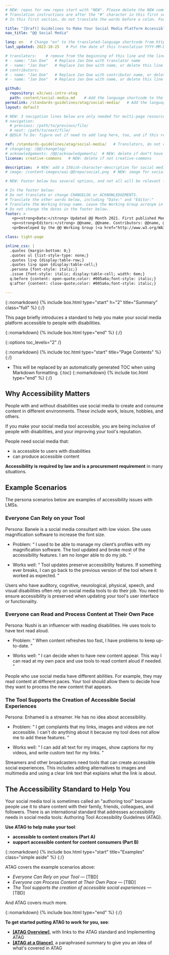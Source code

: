 ```yaml
---
# NEW: repos for new repos start with "NEW". Please delete the NEW comments. Leave the other comments for translators. Also, search for @@s to replace. For multi-page resources and other frontmatter info, see: https://wai-website-theme.netlify.app/writing/frontmatter/
# Translation instructions are after the "#" character in this first section. They are comments that do not show up in the web page. You do not need to translate the instructions after #.
# In this first section, do not translate the words before a colon. For example, do not translate "title:". Do translate the text after "title:".

title: "[Draft] Guidelines to Make Your Social Media Platform Accessible"
nav_title: "@@ Social Media"

lang: en   # Change "en" to the translated-language shortcode from https://www.iana.org/assignments/language-subtag-registry/language-subtag-registry
last_updated: 2022-10-25   # Put the date of this translation YYYY-MM-DD (with month in the middle)

# translators:    # remove from the beginning of this line and the lines below: "# " (the hash sign and the space)
# - name: "Jan Doe"   # Replace Jan Doe with translator name
# - name: "Jan Doe"   # Replace Jan Doe with name, or delete this line if not multiple translators
# contributors:
# - name: "Jan Doe"   # Replace Jan Doe with contributor name, or delete this line if none
# - name: "Jan Doe"   # Replace Jan Doe with name, or delete this line if not multiple contributors

github:
  repository: w3c/wai-intro-atag
  path: content/social-media.md    # Add the language shortcode to the middle of the filename, for example: content/index.fr.md
permalink: /standards-guidelines/atag/social-media/   # Add the language shortcode to the end, with no slash at end, for example: /link/to/page/fr
layout: default

# NEW: 3 navigation lines below are only needed for multi-page resources where you have previous and next at the bottom. If so, un-comment them; otherwise delete these lines.
# navigation:
  # previous: /path/to/previous/file/
  # next: /path/to/next/file/
# @@SLH To Do: figure out if need to add lang here, too, and if this replaces "order" from older resources?

ref: /standards-guidelines/atag/social-media/   # Translators, do not change this
# changelog: /@@/changelog/ 
# acknowledgements: /@@/acknowledgements/  # NEW: delete if don"t have a separate acknowledgements page. And delete it in the footer below.
license: creative-commons   # NEW: delete if not creative-commons

description:  # NEW: add a 150ish-character-description for social media   # translate the description
# image: /content-images/wai-@@repo/social.png  # NEW: image for social media

# NEW: Footer below has several options, and not all will be relevant for specific pages. (Ask Shawn if questions.)

# In the footer below:
# Do not translate or change CHANGELOG or ACKNOWLEDGEMENTS.
# Translate the other words below, including "Date:" and "Editor:"
# Translate the Working Group name. Leave the Working Group acronym in English.
# Do not change the dates in the footer below.
footer: >
   <p><strong>Date:</strong> Updated @@ Month 2021. First published Month 20@@. CHANGELOG.</p>
   <p><strong>Editors:</strong> @@name, @@name. Contributors: @@name, @@name, and <a href="https://www.w3.org/groups/wg/@@wg/participants">participants of the @@WG</a>. ACKNOWLEDGEMENTS lists contributors and credits.</p>
   <p>Developed by the @@ Working Group (<a href="http://www.w3.org/WAI/@@/">@@WG</a>). Developed as part of the <a href="https://www.w3.org/WAI/@@/">WAI-@@ project</a>, @@co-funded by the European Commission.</p>

class: tight-page

inline_css: |
  .quotes {margin-bottom: 0;}
  .quotes ul {list-style-type: none;}
  .quotes li>p {display:table-row;}
  .quotes li>p span {display:table-cell;}
  .persona {font-style: italic;}
  .issue {font-style: italic; display:table-cell; width: 6em;}
  q:before {content: open-quote;color: #005a6a;font-style: italic;}
  q:after {content: close-quote;color: #005a6a;font-style: italic;}

---
```


{::nomarkdown}
{% include box.html type="start" h="2" title="Summary" class="full" %}
{:/}

This page briefly introduces a standard to help you make your social media platform accessible to people with disabilities.

{::nomarkdown}
{% include box.html type="end" %}
{:/}

{::options toc_levels="2" /}

{::nomarkdown}
{% include toc.html type="start" title="Page Contents" %}
{:/}

- This will be replaced by an automatically generated TOC when using Markdown formatting.
{:toc}
{::nomarkdown}
{% include toc.html type="end" %}
{:/}

## Why Accessibility Matters

People with and without disabilities use social media to create and consume content in different environments. These include work, leisure, hobbies, and others.

If you make your social media tool accessible, you are being inclusive of people with disabilities, and your improving your tool's reputation.

People need social media that:

* is accessible to users with disabilities
* can produce accessible content

**Accessibility is required by law and is a procurement requirement** in many situations.

## Example Scenarios

The persona scenarios below are examples of accessibility issues with LMSs.

### Everyone Can Rely on your Tool

<p><span class="persona">Persona: </span>
 Banele is a social media consultant with low vision. She uses magnification software to increase the font size.
</p>
<div class="quotes">
  <ul>
    <li>
      <p><span class="issue">Problem: </span><span><q>
        I used to be able to manage my client’s profiles with my magnification software. The tool updated and broke most of the accessibility features. I am no longer able to do my job.
      </q></span></p>
    </li>
    <li>
      <p><span class="issue">Works well: </span><span><q>
        Tool updates preserve accessibility features. If something ever breaks, I can go back to the previous version of the tool where it worked as expected.
      </q></span></p>
    </li>
  </ul>
</div>

Users who have auditory, cognitive, neurological, physical, speech, and visual disabilities often rely on social media tools to do their job. You need to ensure accessibility is preserved when updating your tool's user interface or functionality.

### Everyone can Read and Process Content at Their Own Pace

<p><span class="persona">Persona: </span>
  Nushi is an influencer with reading disabilities. He uses tools to have text read aloud.
  </p>
<div class="quotes">
  <ul>
    <li>
      <p><span class="issue">Problem: </span><span><q>
        When content refreshes too fast, I have problems to keep up-to-date.
      </q></span></p>
    </li>
    <li>
      <p><span class="issue">Works well: </span><span><q>
        I can decide when to have new content appear. This way I can read at my own pace and use tools to read content aloud if needed.
      </q></span></p>
    </li>
  </ul>
</div>

People who use social media have different abilities. For example, they may read content at different paces. Your tool should allow them to decide how they want to process the new content that appears.

### The Tool Supports the Creation of Accessible Social Experiences

<p><span class="persona">Persona: </span>
  Enhamed is a streamer. He has no idea about accessibility.
</p>
<div class="quotes">
  <ul>
    <li>
      <p><span class="issue">Problem: </span><span><q>
        I get complaints that my links, images and videos are not accessible.  I can't do anything about it because my tool does not allow me to add these features.
      </q></span></p>
    </li>
    <li>
      <p><span class="issue">Works well: </span><span><q>
        I can add alt text for my images, show captions for my videos, and write custom text for my links.
      </q></span></p>
    </li>
  </ul>
</div>

Streamers and other broadcasters need tools that can create accessible social experiences. This includes adding alternatives to images and multimedia and using a clear link text that explains what the link is about.

## The Accessibility Standard to Help You

Your social media tool is sometimes called an "authoring tool" because people use it to share content with their family, friends, colleagues, and followers. There is an international standard that addresses accessibility needs in social media tools: Authoring Tool Accessibility Guidelines (ATAG).

**Use ATAG to help make your tool**:

* **accessible to content creators (Part A)**
* **support accessible content for content consumers (Part B)**

{::nomarkdown}
{% include box.html type="start" title="Examples" class="simple aside" %}
{:/}

ATAG covers the example scenarios above:

* _Everyone Can Rely on your Tool_ &mdash; [TBD]
* _Everyone can Process Content at Their Own Pace_ &mdash; [TBD]
* _The Tool supports the creation of accessible social experiences_ &mdash; [TBD]

And ATAG covers much more.

{::nomarkdown}
{% include box.html type="end" %}
{:/}

**To get started putting ATAG to work for you, see**:

* **[[ATAG Overview]](/standards-guidelines/atag/)**, with links to the ATAG standard and Implementing ATAG
* **[[ATAG at a Glance]](/standards-guidelines/atag/glance/)**, a paraphrased summary to give you an idea of what's covered in ATAG